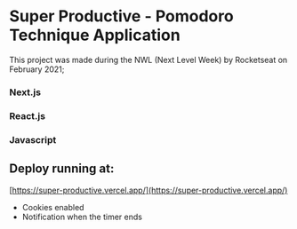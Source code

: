 # Super Productive - Pomodoro Technique Application

This project was made during the NWL (Next Level Week) by Rocketseat on February 2021;

### Next.js
### React.js
### Javascript

## Deploy running at:
 [https://super-productive.vercel.app/](https://super-productive.vercel.app/)
 

 - Cookies enabled
 - Notification when the timer ends